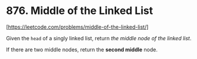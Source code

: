 # 876. Middle of the Linked List

[https://leetcode.com/problems/middle-of-the-linked-list/]

Given the `head` of a singly linked list, return *the middle node of the linked list*.

If there are two middle nodes, return the **second middle** node.

